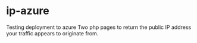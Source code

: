 # ip-azure
Testing deployment to azure
Two php pages to return the public IP address your traffic appears to originate from.
